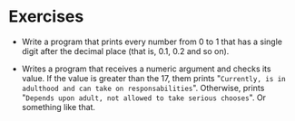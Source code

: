 # Exercises

* Write a program that prints every number from 0 to 1 that has a single digit after the decimal place (that is, 0.1, 0.2 and so on).

* Writes a program that receives a numeric argument and checks its value. If the value is greater than the 17, them prints "`Currently, is in adulthood and can take on responsabilities`". Otherwise, prints "`Depends upon adult, not allowed to take serious chooses`". Or something like that.
